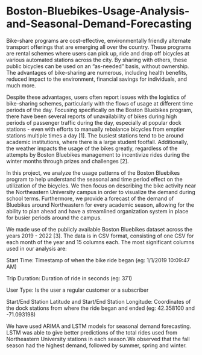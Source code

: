 # Boston-Bluebikes-Usage-Analysis-and-Seasonal-Demand-Forecasting

Bike-share programs are cost-effective, environmentally friendly alternate transport offerings that are emerging all over the country. These programs are rental schemes where users can pick up, ride and drop off bicycles at various automated stations across the city. By sharing with others, these public bicycles can be used on an “as-needed” basis, without ownership. The advantages of bike-sharing are numerous, including health benefits, reduced impact to the environment, financial savings for individuals, and much more. 

Despite these advantages, users often report issues with the logistics of bike-sharing schemes, particularly with the flows of usage at different time periods of the day. Focusing specifically on the Boston Bluebikes program, there have been several reports of unavailability of bikes during high periods of passenger traffic during the day, especially at popular dock stations - even with efforts to manually rebalance bicycles from emptier stations multiple times a day [1]. The busiest stations tend to be around academic institutions, where there is a large student footfall. Additionally, the weather impacts the usage of the bikes greatly, regardless of the attempts by Boston Bluebikes management to incentivize rides during the winter months through prizes and challenges [2]. 

In this project, we analyze the usage patterns of the Boston Bluebikes program to help understand the seasonal and time period effect on the utilization of the bicycles. We then focus on describing the bike activity near the Northeastern University campus in order to visualize the demand during school terms. Furthermore, we provide a forecast of the demand of Bluebikes around Northeastern for every academic season, allowing for the ability to plan ahead and have a streamlined organization system in place for busier periods around the campus. 

We made use of the publicly available Boston Bluebikes dataset across the years 2019 - 2022 [3]. The data is in CSV format, consisting of one CSV for each month of the year and 15 columns each. The most significant columns used in our analysis are:

Start Time: Timestamp of when the bike ride began (eg: 1/1/2019  10:09:47 AM)

Trip Duration: Duration of ride in seconds (eg: 371)

User Type: Is the user a regular customer or a subscriber

Start/End Station Latitude and Start/End Station Longitude: Coordinates of the dock stations from where the ride began and ended (eg: 42.358100 and -71.093198)
              
We have used ARIMA and LSTM models for seasonal demand forecasting. LSTM was able to give better predictions of  the total rides used from Northeastern University stations in each season.We observed that the fall season had the highest demand, followed by summer, spring and winter. 

